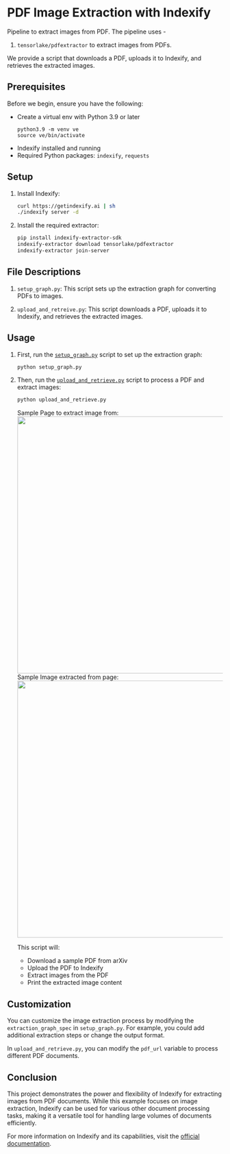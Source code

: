 # PDF Image Extraction with Indexify

Pipeline to extract images from PDF. The pipeline uses - 

1. `tensorlake/pdfextractor` to extract images from PDFs.

We provide a script that downloads a PDF, uploads it to Indexify, and retrieves the extracted images.

## Prerequisites

Before we begin, ensure you have the following:

- Create a virtual env with Python 3.9 or later
  ```shell
  python3.9 -m venv ve
  source ve/bin/activate
  ```
- Indexify installed and running
- Required Python packages: `indexify`, `requests`

## Setup

1. Install Indexify:
   ```bash
   curl https://getindexify.ai | sh
   ./indexify server -d
   ```

3. Install the required extractor:
   ```bash
   pip install indexify-extractor-sdk
   indexify-extractor download tensorlake/pdfextractor
   indexify-extractor join-server
   ```

## File Descriptions

1. `setup_graph.py`: This script sets up the extraction graph for converting PDFs to images.

2. `upload_and_retreive.py`: This script downloads a PDF, uploads it to Indexify, and retrieves the extracted images.

## Usage

1. First, run the [`setup_graph.py`](https://github.com/tensorlakeai/indexify/blob/main/examples/pdf/image/setup_graph.py) script to set up the extraction graph:
   ```bash
   python setup_graph.py
   ```

2. Then, run the [`upload_and_retrieve.py`](https://github.com/tensorlakeai/indexify/blob/main/examples/pdf/image/upload_and_retrieve.py) script to process a PDF and extract images:
   ```bash
   python upload_and_retrieve.py
   ```
   Sample Page to extract image from:
   <img src="https://raw.githubusercontent.com/tensorlakeai/indexify/main/examples/pdf/image/2310.06825v1_page-0004.jpg" width="600"/>
   Sample Image extracted from page:
   <img src="https://raw.githubusercontent.com/tensorlakeai/indexify/main/examples/pdf/image/5561f24377d1c264.png" width="600"/>

   This script will:
   - Download a sample PDF from arXiv
   - Upload the PDF to Indexify
   - Extract images from the PDF
   - Print the extracted image content

## Customization

You can customize the image extraction process by modifying the `extraction_graph_spec` in `setup_graph.py`. For example, you could add additional extraction steps or change the output format.

In `upload_and_retrieve.py`, you can modify the `pdf_url` variable to process different PDF documents.

## Conclusion

This project demonstrates the power and flexibility of Indexify for extracting images from PDF documents. While this example focuses on image extraction, Indexify can be used for various other document processing tasks, making it a versatile tool for handling large volumes of documents efficiently.

For more information on Indexify and its capabilities, visit the [official documentation](https://docs.getindexify.ai).
